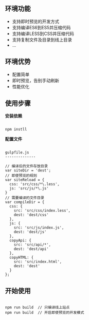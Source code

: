 ## 环境功能

* 支持即时预览的开发方式
* 支持编译ES6到ES5并压缩代码
* 支持编译LESS到CSS并压缩代码
* 支持复制文件及目录到线上目录
* ...

## 环境优势

* 配置简单
* 即时预览，告别手动刷新
* 性能优化

## 使用步骤

**安装依赖**

```

npm instll

```

**配置文件**

```

gulpfile.js
--------------

// 编译后的文件存放目录
var siteDir = 'dest';
// 即使预览的规则
var siteReload = {
  css: 'src/css/*\.less',
  js: 'src/js/*\.js'
}
// 需要编译的文件目录
var compileDir = {
  css: {
    src: 'src/css/index.less',
    dest: 'dest/css'
  },
  js: {
    src: 'src/js/index.js',
    dest: 'dest/js'
  },
  copyApi: {
    src: 'src/api/*',
    dest: 'dest/api'
  },
  copyHTML: {
    src: 'src/index.html',
    dest: 'dest'
  }
};

```

## 开始使用

```

npm run build  // 只编译线上站点
npm run build  // 开启即使预览的开发模式

```